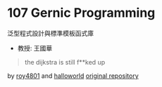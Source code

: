 # 107 Gernic Programming

泛型程式設計與標準模板函式庫

* 教授: 王國華

> the dijkstra is still f**ked up

by [roy4801](https://github.com/roy4801) and [halloworld](https://github.com/william31212)
[original repository](https://github.com/roy4801/107_Gernic_Programming)